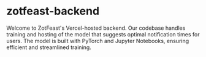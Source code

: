 # zotfeast-backend
Welcome to ZotFeast's Vercel-hosted backend. Our codebase handles training and hosting of the model that suggests optimal notification times for users. The model is built with PyTorch and Jupyter Notebooks, ensuring efficient and streamlined training.
